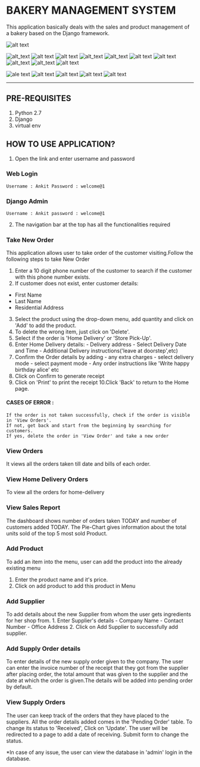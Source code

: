# BAKERY MANAGEMENT SYSTEM
This application basically deals with the sales and product management of a bakery based on the Django framework.

![alt text](https://github.com/the-ankit-samal/Bakery-Management-System/blob/main/UI:UX/login.png)

![alt_text](https://github.com/the-ankit-samal/Bakery-Management-System/blob/main/UI:UX/homesales.png)
![alt text](https://github.com/the-ankit-samal/Bakery-Management-System/blob/main/UI:UX/addcustomer.png)
![alt text](https://github.com/the-ankit-samal/Bakery-Management-System/blob/main/UI:UX/createorder.png)
![alt_text](https://github.com/the-ankit-samal/Bakery-Management-System/blob/main/UI:UX/confirmorder.png)
![alt_text](https://github.com/the-ankit-samal/Bakery-Management-System/blob/main/UI:UX/addhomedelivery.png)
![alt text](https://github.com/the-ankit-samal/Bakery-Management-System/blob/main/UI:UX/printwindow.png)
![alt text](https://github.com/the-ankit-samal/Bakery-Management-System/blob/main/UI:UX/vieworders.png)
![alt_text](https://github.com/the-ankit-samal/Bakery-Management-System/blob/main/UI:UX/dashboard2.png)
![alt_text](https://github.com/the-ankit-samal/Bakery-Management-System/blob/main/UI:UX/dashboard.png)
![alt text](https://github.com/the-ankit-samal/Bakery-Management-System/blob/main/UI:UX/homeproduct.png)

![ale text](https://github.com/the-ankit-samal/Bakery-Management-System/blob/main/UI:UX/createproduct.png)
![alt text](https://github.com/the-ankit-samal/Bakery-Management-System/blob/main/UI:UX/viewsupplyorder.png)
![alt text](https://github.com/the-ankit-samal/Bakery-Management-System/blob/main/UI:UX/addsupplyorder.png)
![alt text](https://github.com/the-ankit-samal/Bakery-Management-System/blob/main/UI:UX/updateorder.png)
![alt text](https://github.com/the-ankit-samal/Bakery-Management-System/blob/main/UI:UX/addsupplier.png)


---------------------------
## PRE-REQUISITES
1. Python 2.7
2. Django
3. virtual env

## HOW TO USE APPLICATION?


1. Open the link and enter username and password
### Web Login
	Username : Ankit Password : welcome@1
### Django Admin
	Username : Ankit password : welcome@1

2. The navigation bar at the top has all the functionalities required
	
### Take New Order
This application allows user to take order of the customer visiting.Follow the following steps to take New Order

1. Enter a 10 digit phone number of the customer to search if the customer with this phone number exists.
2. If customer does not exist, enter customer details:
- First Name	
- Last Name	
- Residential Address
3. Select the product using the drop-down menu, add quantity and click on 'Add' to add the product.
4. To delete the wrong item, just click on 'Delete'.
5. Select if the order is 'Home Delivery' or 'Store Pick-Up'.
6. Enter Home Delivery details:
		- Delivery address
		- Select Delivery Date and Time
		- Additional Delivery instructions('leave at doorstep',etc)
7. Confirm the Order details by adding
		- any extra charges
		- select delivery mode
		- select payment mode
		- Any order instructions like 'Write happy birthday alice' etc
8. Click on Confirm to generate receipt
9. Click on 'Print' to print the receipt
10.Click 'Back' to return to the Home page.

#### CASES OF ERROR :
	If the order is not taken successfully, check if the order is visible in 'View Orders'.
	If not, get back and start from the beginning by searching for customers.
	If yes, delete the order in 'View Order' and take a new order


### View Orders
It views all the orders taken till date and bills of each order.


### View Home Delivery Orders
To view all the orders for home-delivery

### View Sales Report
The dashboard shows number of orders taken TODAY and number of customers added TODAY.
The Pie-Chart gives information about the total units sold of the top 5 most sold Product.
### Add Product
To add an item into the menu, user can add the product into the already existing menu
1. Enter the product name and it's price.
2. Click on add product to add this product in Menu
### Add Supplier
To add details about the new Supplier from whom the user gets ingredients for her shop from.
	1. Enter Supplier's details
		- Company Name
		- Contact Number
		- Office Address
	2. Click on Add Supplier to successfully add  supplier.
### Add Supply Order details
To enter details of the new supply order given to the company. The user can enter the invoice number of the receipt that they got from the supplier after placing order, the total amount that was given to the supplier and the date at which the order is given.The details will be added into pending order by default.

### View Supply Orders
The user can keep track of the orders that they have placed to the suppliers. All the order details added comes in the 'Pending Order' table. To change its status to 'Received', Click on 'Update'. The user will be redirected to a page to add a date of receiving. Submit form to change the status.

*In case of any issue, the user can view the database in 'admin' login in the database.
